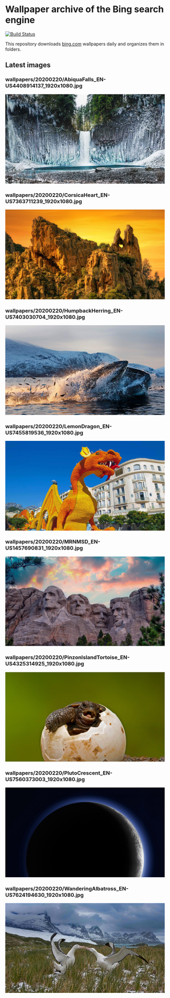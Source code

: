 # Wallpaper archive of the Bing search engine

[![Build Status](https://travis-ci.org/kijart/bing-daily-images-dl.svg?branch=wallpapers)](https://travis-ci.org/kijart/bing-daily-images-dl)

This repository downloads [bing.com](https://www.bing.com) wallpapers daily and organizes them in folders.

## Latest images

<!-- Wallpapers -->

### wallpapers/20200220/AbiquaFalls_EN-US4408914137_1920x1080.jpg

![wallpapers/20200220/AbiquaFalls_EN-US4408914137_1920x1080.jpg](wallpapers/20200220/AbiquaFalls_EN-US4408914137_1920x1080.jpg)

### wallpapers/20200220/CorsicaHeart_EN-US7363711239_1920x1080.jpg

![wallpapers/20200220/CorsicaHeart_EN-US7363711239_1920x1080.jpg](wallpapers/20200220/CorsicaHeart_EN-US7363711239_1920x1080.jpg)

### wallpapers/20200220/HumpbackHerring_EN-US7403030704_1920x1080.jpg

![wallpapers/20200220/HumpbackHerring_EN-US7403030704_1920x1080.jpg](wallpapers/20200220/HumpbackHerring_EN-US7403030704_1920x1080.jpg)

### wallpapers/20200220/LemonDragon_EN-US7455819536_1920x1080.jpg

![wallpapers/20200220/LemonDragon_EN-US7455819536_1920x1080.jpg](wallpapers/20200220/LemonDragon_EN-US7455819536_1920x1080.jpg)

### wallpapers/20200220/MRNMSD_EN-US1457690831_1920x1080.jpg

![wallpapers/20200220/MRNMSD_EN-US1457690831_1920x1080.jpg](wallpapers/20200220/MRNMSD_EN-US1457690831_1920x1080.jpg)

### wallpapers/20200220/PinzonIslandTortoise_EN-US4325314925_1920x1080.jpg

![wallpapers/20200220/PinzonIslandTortoise_EN-US4325314925_1920x1080.jpg](wallpapers/20200220/PinzonIslandTortoise_EN-US4325314925_1920x1080.jpg)

### wallpapers/20200220/PlutoCrescent_EN-US7560373003_1920x1080.jpg

![wallpapers/20200220/PlutoCrescent_EN-US7560373003_1920x1080.jpg](wallpapers/20200220/PlutoCrescent_EN-US7560373003_1920x1080.jpg)

### wallpapers/20200220/WanderingAlbatross_EN-US7624194630_1920x1080.jpg

![wallpapers/20200220/WanderingAlbatross_EN-US7624194630_1920x1080.jpg](wallpapers/20200220/WanderingAlbatross_EN-US7624194630_1920x1080.jpg)

